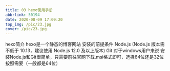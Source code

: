 ```yaml
---
title: 03 hexo使用手册
abbrlink: 50194
date: 2020-08-09 17:09:20
top_img: /pic/23.jpg
cover: /pic/23.jpg
---
```

hexo简介
hexo是一个静态的博客网站
安装的前提条件
Node.js (Node.js 版本需不低于 10.13，建议使用 Node.js 12.0 及以上版本)
Git
对于windows用户来说
安装Node.js和Git很简单，只需要前往官网下载.msi格式即可，选择64位还是32位按照需要（一般都是64位）
